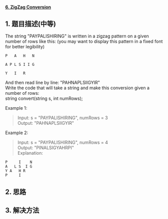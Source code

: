 #### [6. ZigZag Conversion](https://leetcode-cn.com/problems/zigzag-conversion/)

## 1. 题目描述\(中等\)

The string "PAYPALISHIRING" is written in a zigzag pattern on a given number of rows like this: \(you may want to display this pattern in a fixed font for better legibility\)

```
P   A   H   N

A P L S I I G

Y   I   R
```

And then read line by line: "PAHNAPLSIIGYIR"  
Write the code that will take a string and make this conversion given a number of rows:  
string convert\(string s, int numRows\);

Example 1:

> Input: s = "PAYPALISHIRING", numRows = 3  
> Output: "PAHNAPLSIIGYIR"

Example 2:

> Input: s = "PAYPALISHIRING", numRows = 4  
> Output: "PINALSIGYAHRPI"  
> Explanation:

```
P     I    N
A   L S  I G
Y A   H R
P     I
```

## 2. 思路

## 3. 解决方法




